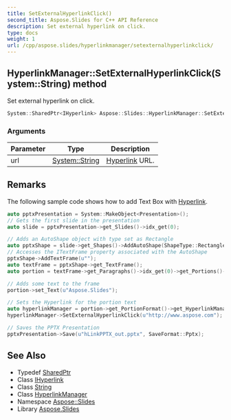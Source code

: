 ```yaml
---
title: SetExternalHyperlinkClick()
second_title: Aspose.Slides for C++ API Reference
description: Set external hyperlink on click.
type: docs
weight: 1
url: /cpp/aspose.slides/hyperlinkmanager/setexternalhyperlinkclick/
---
```

## HyperlinkManager::SetExternalHyperlinkClick(System::String) method


Set external hyperlink on click.

```cpp
System::SharedPtr<IHyperlink> Aspose::Slides::HyperlinkManager::SetExternalHyperlinkClick(System::String url) override
```


### Arguments

| Parameter | Type | Description |
| --- | --- | --- |
| url | [System::String](../../../system/string/) | [Hyperlink](../../hyperlink/) URL. |
## Remarks



The following sample code shows how to add Text Box with [Hyperlink](../../hyperlink/). 
```cpp
auto pptxPresentation = System::MakeObject<Presentation>();
// Gets the first slide in the presentation
auto slide = pptxPresentation->get_Slides()->idx_get(0);

// Adds an AutoShape object with type set as Rectangle
auto pptxShape = slide->get_Shapes()->AddAutoShape(ShapeType::Rectangle, 150.0f, 150.0f, 150.0f, 50.0f);
// Accesses the ITextFrame property associated with the AutoShape
pptxShape->AddTextFrame(u"");
auto textFrame = pptxShape->get_TextFrame();
auto portion = textFrame->get_Paragraphs()->idx_get(0)->get_Portions()->idx_get(0);

// Adds some text to the frame
portion->set_Text(u"Aspose.Slides");

// Sets the Hyperlink for the portion text
auto hyperlinkManager = portion->get_PortionFormat()->get_HyperlinkManager();
hyperlinkManager->SetExternalHyperlinkClick(u"http://www.aspose.com");

// Saves the PPTX Presentation
pptxPresentation->Save(u"hLinkPPTX_out.pptx", SaveFormat::Pptx);
```

## See Also

* Typedef [SharedPtr](../../system/sharedptr/)
* Class [IHyperlink](../ihyperlink/)
* Class [String](../../system/string/)
* Class [HyperlinkManager](./)
* Namespace [Aspose::Slides](../)
* Library [Aspose.Slides](../../)